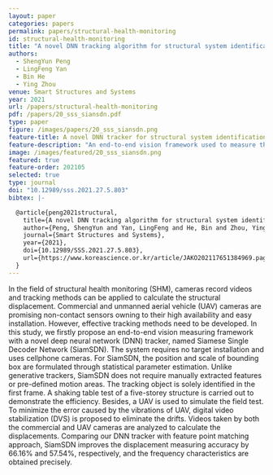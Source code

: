 ```yaml
---
layout: paper
categories: papers
permalink: papers/structural-health-monitoring
id: structural-health-monitoring
title: "A novel DNN tracking algorithm for structural system identification"
authors:
  - ShengYun Peng
  - LingFeng Yan
  - Bin He
  - Ying Zhou
venue: Smart Structures and Systems
year: 2021
url: /papers/structural-health-monitoring
pdf: /papers/20_sss_siansdn.pdf
type: paper
figure: /images/papers/20_sss_siansdn.png
feature-title: A novel DNN tracker for structural system identification
feature-description: "An end-to-end vision framework used to measure the structural displacement via both static camera and UAV"
image: /images/featured/20_sss_siansdn.png
featured: true
feature-order: 202105
selected: true
type: journal
doi: "10.12989/sss.2021.27.5.803"
bibtex: |-

  @article{peng2021structural,
    title={A novel DNN tracking algorithm for structural system identification},
    author={Peng, ShengYun and Yan, LingFeng and He, Bin and Zhou, Ying},
    journal={Smart Structures and Systems},
    year={2021},
    doi={10.12989/SSS.2021.27.5.803},
    url={https://www.koreascience.or.kr/article/JAKO202117651384969.page}
  }
---
```


In the field of structural health monitoring (SHM), cameras record videos and tracking methods 
can be applied to calculate the structural displacement. Commercial and unmanned aerial vehicle (UAV) 
cameras are promising non-contact sensors owning to their high availability and easy installation. 
However, effective tracking methods need to be developed. In this study, we firstly propose an end-to-end 
vision measuring framework with a novel deep neural network (DNN) tracker, named Siamese Single Decoder Network (SiamSDN). 
The system requires no target installation and uses cellphone cameras. For SiamSDN, the position and scale of bounding 
box are formulated through statistical parameter estimation. Unlike generative trackers, SiamSDN does not require manually 
extracted features or pre-defined motion areas. The tracking object is solely identified in the first frame. 
A shaking table test of a five-storey structure is carried out to demonstrate the efficiency. Besides, 
a UAV is used to simulate the field test. To minimize the error caused by the vibrations of UAV, digital video stabilization (DVS) 
is proposed to eliminate the drifts. Videos taken by both the commercial and UAV cameras are analyzed to calculate the displacements. 
Comparing our DNN tracker with feature point matching approach, SiamSDN improves the displacement measuring accuracy by 66.16% and 57.54%, respectively, 
and the frequency characteristics are obtained precisely.
